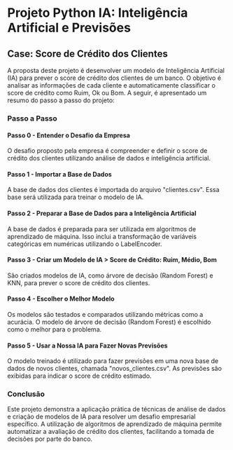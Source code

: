# Projeto Python IA: Inteligência Artificial e Previsões

## Case: Score de Crédito dos Clientes

A proposta deste projeto é desenvolver um modelo de Inteligência Artificial (IA) para prever o score de crédito dos clientes de um banco. O objetivo é analisar as informações de cada cliente e automaticamente classificar o score de crédito como Ruim, Ok ou Bom. A seguir, é apresentado um resumo do passo a passo do projeto:

### Passo a Passo

#### Passo 0 - Entender o Desafio da Empresa
O desafio proposto pela empresa é compreender e definir o score de crédito dos clientes utilizando análise de dados e inteligência artificial.

#### Passo 1 - Importar a Base de Dados
A base de dados dos clientes é importada do arquivo "clientes.csv". Essa base será utilizada para treinar o modelo de IA.

#### Passo 2 - Preparar a Base de Dados para a Inteligência Artificial
A base de dados é preparada para ser utilizada em algoritmos de aprendizado de máquina. Isso inclui a transformação de variáveis categóricas em numéricas utilizando o LabelEncoder.

#### Passo 3 - Criar um Modelo de IA > Score de Crédito: Ruim, Médio, Bom
São criados modelos de IA, como árvore de decisão (Random Forest) e KNN, para prever o score de crédito dos clientes.

#### Passo 4 - Escolher o Melhor Modelo
Os modelos são testados e comparados utilizando métricas como a acurácia. O modelo de árvore de decisão (Random Forest) é escolhido como o melhor para o problema.

#### Passo 5 - Usar a Nossa IA para Fazer Novas Previsões
O modelo treinado é utilizado para fazer previsões em uma nova base de dados de novos clientes, chamada "novos_clientes.csv". As previsões são exibidas para indicar o score de crédito estimado.

### Conclusão

Este projeto demonstra a aplicação prática de técnicas de análise de dados e criação de modelos de IA para resolver um desafio empresarial específico. A utilização de algoritmos de aprendizado de máquina permite automatizar a avaliação de crédito dos clientes, facilitando a tomada de decisões por parte do banco.
